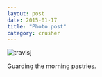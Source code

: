 ```yaml
---
layout: post
date: 2015-01-17
title: "Photo post"
category: crusher
---
```

![travisj](/images/71a963c380633943f41a4d5e2ee06876c041781fd51dc3fafc24cd28c81837dc.jpg)

Guarding the morning pastries.
